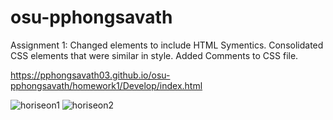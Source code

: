 # osu-pphongsavath

Assignment 1:
Changed elements to include HTML Symentics. 
Consolidated CSS elements that were similar in style.
Added Comments to CSS file.


https://pphongsavath03.github.io/osu-pphongsavath/homework1/Develop/index.html

![horiseon1](https://user-images.githubusercontent.com/87045456/128108144-0375a5ec-5f7a-486d-84cd-55197b8c3bab.jpg)
![horiseon2](https://user-images.githubusercontent.com/87045456/128108155-11778b27-cbca-43d6-aa2c-c151bbb8a828.jpg)
